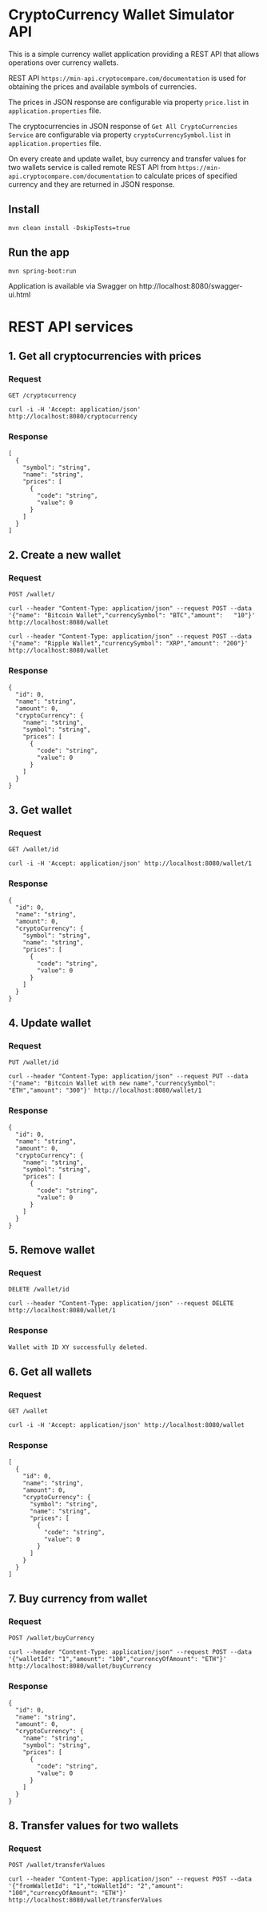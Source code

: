 # CryptoCurrency Wallet Simulator API

This is a simple currency wallet application providing a REST API that allows operations over currency wallets.

REST API `https://min-api.cryptocompare.com/documentation` is used for obtaining the prices and available symbols of currencies.

The prices in JSON response are configurable via property `price.list` in `application.properties` file.

The cryptocurrencies in JSON response of `Get All CryptoCurrencies Service` are configurable via property `cryptoCurrencySymbol.list` in `application.properties` file.

On every create and update wallet, buy currency and transfer values for two wallets service is called remote REST API from `https://min-api.cryptocompare.com/documentation` to calculate prices of specified currency and they are returned in JSON response.

## Install

    mvn clean install -DskipTests=true

## Run the app

    mvn spring-boot:run

Application is available via Swagger on http://localhost:8080/swagger-ui.html

# REST API services

## 1. Get all cryptocurrencies with prices

### Request

`GET /cryptocurrency`

    curl -i -H 'Accept: application/json' http://localhost:8080/cryptocurrency

### Response

```
[
  {
    "symbol": "string",
    "name": "string",
    "prices": [
      {
        "code": "string",
        "value": 0
      }
    ]
  }
]
```

## 2. Create a new wallet

### Request

`POST /wallet/`

    curl --header "Content-Type: application/json" --request POST --data '{"name": "Bitcoin Wallet","currencySymbol": "BTC","amount":   "10"}' http://localhost:8080/wallet

    curl --header "Content-Type: application/json" --request POST --data '{"name": "Ripple Wallet","currencySymbol": "XRP","amount": "200"}' http://localhost:8080/wallet
    
### Response

```
{
  "id": 0,
  "name": "string",
  "amount": 0,
  "cryptoCurrency": {
    "name": "string",
    "symbol": "string",
    "prices": [
      {
        "code": "string",
        "value": 0
      }
    ]
  }
}
```

## 3. Get wallet

### Request

`GET /wallet/id`

    curl -i -H 'Accept: application/json' http://localhost:8080/wallet/1
    
### Response

```
{
  "id": 0,
  "name": "string",
  "amount": 0,
  "cryptoCurrency": {
    "symbol": "string",
    "name": "string",
    "prices": [
      {
        "code": "string",
        "value": 0
      }
    ]
  }
}
```

## 4. Update wallet

### Request

`PUT /wallet/id`

    curl --header "Content-Type: application/json" --request PUT --data '{"name": "Bitcoin Wallet with new name","currencySymbol": "ETH","amount": "300"}' http://localhost:8080/wallet/1
    
### Response

```
{
  "id": 0,
  "name": "string",
  "amount": 0,
  "cryptoCurrency": {
    "name": "string",
    "symbol": "string",
    "prices": [
      {
        "code": "string",
        "value": 0
      }
    ]
  }
}
```

## 5. Remove wallet

### Request

`DELETE /wallet/id`

    curl --header "Content-Type: application/json" --request DELETE http://localhost:8080/wallet/1
    
### Response

```
Wallet with ID XY successfully deleted.
```

## 6. Get all wallets

### Request

`GET /wallet`

    curl -i -H 'Accept: application/json' http://localhost:8080/wallet

### Response

```
[
  {
    "id": 0,
    "name": "string",
    "amount": 0,
    "cryptoCurrency": {
      "symbol": "string",    
      "name": "string",
      "prices": [
        {
          "code": "string",
          "value": 0
        }
      ]
    }
  }
]
```

## 7. Buy currency from wallet

### Request

`POST /wallet/buyCurrency`

    curl --header "Content-Type: application/json" --request POST --data '{"walletId": "1","amount": "100","currencyOfAmount": "ETH"}' http://localhost:8080/wallet/buyCurrency
    
### Response

```
{
  "id": 0,
  "name": "string",
  "amount": 0,
  "cryptoCurrency": {
    "name": "string",
    "symbol": "string",
    "prices": [
      {
        "code": "string",
        "value": 0
      }
    ]
  }
}
```

## 8. Transfer values for two wallets

### Request

`POST /wallet/transferValues`

    curl --header "Content-Type: application/json" --request POST --data '{"fromWalletId": "1","toWalletId": "2","amount": "100","currencyOfAmount": "ETH"}' http://localhost:8080/wallet/transferValues
